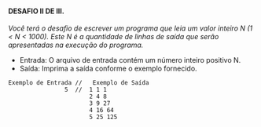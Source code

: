 #### DESAFIO  II DE III. 

*Você terá o desafio de escrever um programa que leia um valor inteiro N (1 < N < 1000). Este N é a quantidade de linhas de saída que serão apresentadas na execução do programa.*

- Entrada: O arquivo de entrada contém um número inteiro positivo N.
- Saída: Imprima a saída conforme o exemplo fornecido.
 

```
Exemplo de Entrada // 	Exemplo de Saída
                5  //  1 1 1
                       2 4 8
                       3 9 27
                       4 16 64
                       5 25 125
```

